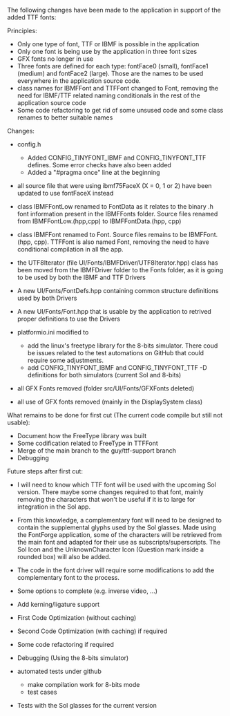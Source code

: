 The following changes have been made to the application in support of the added TTF fonts:

Principles:

- Only one type of font, TTF or IBMF is possible in the application
- Only one font is being use by the application in three font sizes
- GFX fonts no longer in use
- Three fonts are defined for each type: fontFace0 (small), fontFace1 (medium) and fontFace2 (large). 
  Those are the names to be used everywhere in the application source code.
- class names for IBMFFont and TTFFont changed to Font, removing the need for IBMF/TTF related naming 
  conditionals in the rest of the application source code
- Some code refactoring to get rid of some unsused code and some class renames to better suitable names

Changes:

- config.h
    - Added CONFIG_TINYFONT_IBMF and CONFIG_TINYFONT_TTF defines. Some error checks have also been added
    - Added a "#pragma once" line at the beginning

- all source file that were using ibmf75FaceX (X = 0, 1 or 2) have been updated to use fontFaceX instead
- class IBMFFontLow renamed to FontData as it relates to the binary .h font information present in the IBMFFonts folder. Source files renamed from IBMFFontLow.(hpp,cpp) to IBMFFontData.(hpp, cpp)
- class IBMFFont renamed to Font. Source files remains to be IBMFFont.(hpp, cpp). TTFFont is also named Font, removing the need to have conditional compilation in all the app.
- the UTF8Iterator (file UI/Fonts/IBMFDriver/UTF8Iterator.hpp) class has been moved from the IBMFDriver folder to the Fonts folder, as it is going to be used by both the IBMF and TTF Drivers
- A new UI/Fonts/FontDefs.hpp containing common structure definitions used by both Drivers
- A new UI/Fonts/Font.hpp that is usable by the application to retrived proper definitions to use the Drivers
- platformio.ini modified to 
  - add the linux's freetype library for the 8-bits simulator. There coud be issues related to the test automations on GitHub that could require some adjustments.
  - add CONFIG_TINYFONT_IBMF and CONFIG_TINYFONT_TTF -D definitions for both simulators (current Sol and 8-bits)

- all GFX Fonts removed (folder src/UI/Fonts/GFXFonts deleted)
- all use of GFX fonts removed (mainly in the DisplaySystem class)

What remains to be done for first cut (The current code compile but still not usable):

- Document how the FreeType library was built
- Some codification related to FreeType in TTFFont 
- Merge of the main branch to the guy/ttf-support branch
- Debugging 

Future steps after first cut:

- I will need to know which TTF font will be used with the upcoming Sol version. There maybe some changes required to that font, mainly removing the characters that won't be useful if it is to large for integration in the Sol app.
- From this knowledge, a complementary font will need to be designed to contain the supplemental glyphs used by the Sol glasses. Made using the FontForge application, some of the characters will be retrieved from the main font and adapted for their use as subscripts/superscripts. The Sol Icon and the UnknownCharacter Icon (Question mark inside a rounded box) will also be added.
- The code in the font driver will require some modifications to add the complementary font to the process.

- Some options to complete (e.g. inverse video, ...)
- Add kerning/ligature support
- First Code Optimization (without caching)
- Second Code Optimization (with caching) if required
- Some code refactoring if required
- Debugging (Using the 8-bits simulator)
- automated tests under github
  - make compilation work for 8-bits mode
  - test cases
- Tests with the Sol glasses for the current version